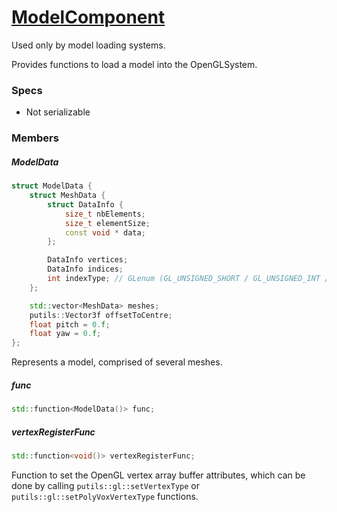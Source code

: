 # [ModelComponent](ModelComponent.hpp)

Used only by model loading systems.

Provides functions to load a model into the OpenGLSystem.

### Specs

* Not serializable

### Members

##### ModelData

```cpp
struct ModelData {
	struct MeshData {
		struct DataInfo {
			size_t nbElements;
			size_t elementSize;
			const void * data;
		};

		DataInfo vertices;
		DataInfo indices;
		int indexType; // GLenum (GL_UNSIGNED_SHORT / GL_UNSIGNED_INT / ...)
	};

	std::vector<MeshData> meshes;
	putils::Vector3f offsetToCentre;
	float pitch = 0.f;
	float yaw = 0.f;
};
```

Represents a model, comprised of several meshes.

##### func

```cpp
std::function<ModelData()> func;
```

##### vertexRegisterFunc

```cpp
std::function<void()> vertexRegisterFunc;
```

Function to set the OpenGL vertex array buffer attributes, which can be done by calling `putils::gl::setVertexType` or `putils::gl::setPolyVoxVertexType` functions.